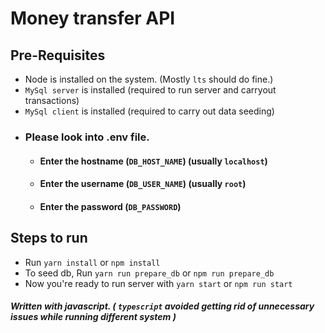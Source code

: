 # Money transfer API

## Pre-Requisites
- Node is installed on the system. (Mostly `lts` should do fine.)
- `MySql server` is installed (required to run server and carryout transactions)
- `MySql client` is installed (required to carry out data seeding)
- ### Please look into .env file. 
  - #### Enter the hostname (`DB_HOST_NAME`) (usually `localhost`)
  - #### Enter the username (`DB_USER_NAME`) (usually `root`)
  - #### Enter the password (`DB_PASSWORD`)

## Steps to run
- Run `yarn install` or `npm install`
- To seed db, Run `yarn run prepare_db` or `npm run prepare_db`
- Now you're ready to run server with `yarn start` or `npm run start`

##### Written with javascript. ( `typescript` avoided getting rid of unnecessary issues while running different system )
